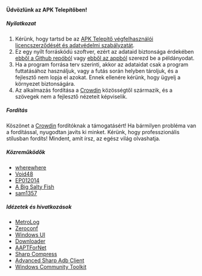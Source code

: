 #### Üdvözlünk az APK Telepítőben!

##### Nyilatkozat
1. Kérünk, hogy tartsd be az [APK Telepítő végfelhasználói licencszerződését és adatvédelmi szabályzatát](https://github.com/Paving-Base/APK-Installer/blob/main/Privacy.md).
2. Ez egy nyílt forráskódú szoftver, ezért az adataid biztonsága érdekében [ebből a Github repóból](https://github.com/Paving-Base/APK-Installer) vagy [ebből az appból](https://www.microsoft.com/store/apps/9P2JFQ43FPPG) szerezd be a példányodat.
3. Ha a program forrása terv szerinti, akkor az adataidat csak a program futtatásához használjuk, vagy a futás során helyben tároljuk, és a fejlesztő nem lopja el azokat. Ennek ellenére kérünk, hogy ügyelj a környezet biztonságára.
4. Az alkalmazás fordítása a [Crowdin](https://crowdin.com/project/APKInstaller "Crowdin") közösségtől származik, és a szövegek nem a fejlesztő nézeteit képviselik.

##### Fordítás
Köszönet a [Crowdin](https://crowdin.com/project/APKInstaller "Crowdin") fordítóknak a támogatásért! Ha bármilyen probléma van a fordítással, nyugodtan javíts ki minket. Kérünk, hogy professzionális stílusban fordíts! Mindent, amit írsz, az egész világ olvashatja.

##### Közreműködők
- [wherewhere](https://github.com/wherewhere)
- [Void48](https://github.com/Void48)
- [EP012014](https://github.com/EP012014)
- [A Big Salty Fish](https://github.com/bigsaltyfishes)
- [sam1357](https://github.com/sam1357)

##### Idézetek és hivatkozások
- [MetroLog](https://github.com/roubachof/MetroLog "MetroLog")
- [Zeroconf](https://github.com/novotnyllc/Zeroconf "Zeroconf")
- [Windows UI](https://github.com/microsoft/microsoft-ui-xaml "Windows UI")
- [Downloader](https://github.com/bezzad/Downloader "Downloader")
- [AAPTForNet](https://github.com/canheo136/QuickLook.Plugin.ApkViewer "AAPTForNet")
- [Sharp Compress](https://github.com/adamhathcock/sharpcompress "Sharp Compress")
- [Advanced Sharp Adb Client](https://github.com/yungd1plomat/AdvancedSharpAdbClient "Advanced Sharp Adb Client")
- [Windows Community Toolkit](https://github.com/CommunityToolkit/WindowsCommunityToolkit "Windows Community Toolkit")